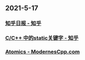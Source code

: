 
## 2021-5-17

### [知乎日报 - 知乎](https://daily.zhihu.com/story/9736061)

### [C/C++ 中的static关键字 - 知乎](https://zhuanlan.zhihu.com/p/37439983)

### [Atomics - ModernesCpp.com](https://www.modernescpp.com/index.php/atomics)